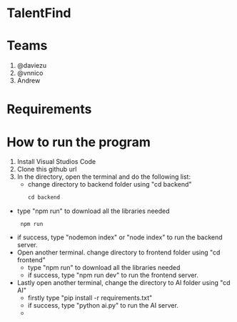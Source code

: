 # TalentFind

# Teams
1. @daviezu
2. @vnnico
3. Andrew

# Requirements

# How to run the program

1. Install Visual Studios Code
2. Clone this github url
3. In the directory, open the terminal and do the following list:
   - change directory to backend folder using "cd backend"
     ```javascript
     cd backend
     
  - type "npm run" to download all the libraries needed
    ```node
     npm run
  - if success, type "nodemon index" or "node index" to run the backend server.
   - Open another terminal. change directory to frontend folder using "cd frontend"
     - type "npm run" to download all the libraries needed
     - if success, type "npm run dev" to run the frontend server.
  - Lastly open another terminal, change the directory to AI folder using "cd AI"
    - firstly type "pip install -r requirements.txt"
    - if success, type "python ai.py" to run the AI server.
    - 
